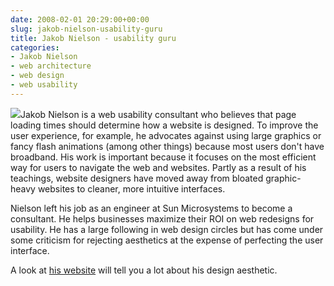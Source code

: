 ```yaml
---
date: 2008-02-01 20:29:00+00:00
slug: jakob-nielson-usability-guru
title: Jakob Nielson - usability guru
categories:
- Jakob Nielson
- web architecture
- web design
- web usability
---
```


[![](http://wordbitarchives.files.wordpress.com/2008/02/jakob_nielsen.jpg?w=240)](http://wordbitarchives.files.wordpress.com/2008/02/jakob_nielsen.jpg)Jakob Nielson is a web usability consultant who believes that page loading times should determine how a website is designed. To improve the user experience, for example, he advocates against using large graphics or fancy flash animations (among other things) because most users don't have broadband. His work is important because it focuses on the most efficient way for users to navigate the web and websites. Partly as a result of his teachings, website designers have moved away from bloated graphic-heavy websites to cleaner, more intuitive interfaces.  
  
Nielson left his job as an engineer at Sun Microsystems to become a consultant. He helps businesses maximize their ROI on web redesigns for usability. He has a large following in web design circles but has come under some criticism for rejecting aesthetics at the expense of perfecting the user interface.  
  
A look at [his website](http://www.useit.com/) will tell you a lot about his design aesthetic.
